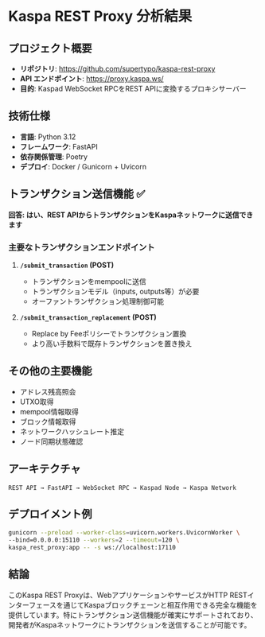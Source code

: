 # Kaspa REST Proxy 分析結果

## プロジェクト概要
- **リポジトリ**: https://github.com/supertypo/kaspa-rest-proxy
- **API エンドポイント**: https://proxy.kaspa.ws/
- **目的**: Kaspad WebSocket RPCをREST APIに変換するプロキシサーバー

## 技術仕様
- **言語**: Python 3.12
- **フレームワーク**: FastAPI
- **依存関係管理**: Poetry
- **デプロイ**: Docker / Gunicorn + Uvicorn

## トランザクション送信機能 ✅

**回答: はい、REST APIからトランザクションをKaspaネットワークに送信できます**

### 主要なトランザクションエンドポイント

1. **`/submit_transaction` (POST)**
   - トランザクションをmempoolに送信
   - トランザクションモデル（inputs, outputs等）が必要
   - オーファントランザクション処理制御可能

2. **`/submit_transaction_replacement` (POST)**
   - Replace by Feeポリシーでトランザクション置換
   - より高い手数料で既存トランザクションを置き換え

## その他の主要機能
- アドレス残高照会
- UTXO取得
- mempool情報取得
- ブロック情報取得
- ネットワークハッシュレート推定
- ノード同期状態確認

## アーキテクチャ
```
REST API → FastAPI → WebSocket RPC → Kaspad Node → Kaspa Network
```

## デプロイメント例
```bash
gunicorn --preload --worker-class=uvicorn.workers.UvicornWorker \
--bind=0.0.0.0:15110 --workers=2 --timeout=120 \
kaspa_rest_proxy:app -- -s ws://localhost:17110
```

## 結論
このKaspa REST Proxyは、WebアプリケーションやサービスがHTTP RESTインターフェースを通じてKaspaブロックチェーンと相互作用できる完全な機能を提供しています。特にトランザクション送信機能が確実にサポートされており、開発者がKaspaネットワークにトランザクションを送信することが可能です。
